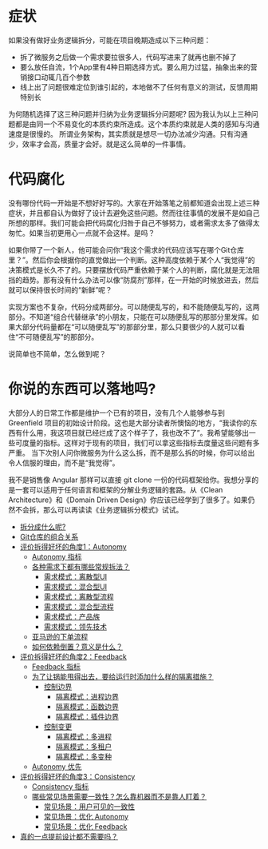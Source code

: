 # 症状

如果没有做好业务逻辑拆分，可能在项目晚期造成以下三种问题：

* 拆了微服务之后做一个需求要拉很多人，代码写进来了就再也删不掉了
* 要么放任自流，1个App里有4种日期选择方式。要么用力过猛，抽象出来的营销接口动辄几百个参数
* 线上出了问题很难定位到谁引起的，本地做不了任何有意义的测试，反馈周期特别长

为何随机选择了这三种问题并归纳为业务逻辑拆分问题呢? 因为我认为以上三种问题都是由同一个不易变化的本质约束所造成。这个本质约束就是人类的感知与沟通速度是很慢的。
所谓业务架构，其实质就是想尽一切办法减少沟通。只有沟通少，效率才会高，质量才会好。就是这么简单的一件事情。

# 代码腐化

没有哪份代码一开始是不想好好写的。大家在开始落笔之前都知道会出现上述三种症状，并且都自认为做好了设计去避免这些问题。然而往往事情的发展不是如自己所想的那样。我们可能会把代码腐化归咎于自己不够努力，或者需求太多了做得太匆忙。如果当初更用心一点就不会这样。是吗？

如果你带了一个新人，他可能会问你“我这个需求的代码应该写在哪个Git仓库里？”。然后你会根据你的直觉做出一个判断。这种高度依赖于某个人“我觉得”的决策模式是长久不了的。只要摆放代码严重依赖于某个人的判断，腐化就是无法阻挡的趋势。那有没有什么办法可以像“防腐剂”那样，在一开始的时候放进去，然后就可以保持很长时间的“新鲜”呢？

实现方案也不复杂，代码分成两部分。可以随便乱写的，和不能随便乱写的，这两部分。不知道“组合代替继承”的小朋友，只能在可以随便乱写的那部分里发挥。如果大部分代码量都在“可以随便乱写”的那部分里，那么只要很少的人就可以看住“不可随便乱写”的那部分。

说简单也不简单，怎么做到呢？

# 你说的东西可以落地吗?

大部分人的日常工作都是维护一个已有的项目，没有几个人能够参与到 Greenfield 项目的初始设计阶段。这也是大部分读者所懊恼的地方，“我读你的东西有什么用，我这项目就已经烂成了这个样子了，我也改不了”。我希望能够出一些可度量的指标。这样对于现有的项目，我们可以拿这些指标去度量这些问题有多严重。
当下次别人问你微服务为什么这么拆，而不是那么拆的时候，你可以给出令人信服的理由，而不是“我觉得”。

我不是销售像 Angular 那样可以直接 git clone 一份的代码框架给你。我想分享的是一套可以适用于任何语言和框架的分解业务逻辑的套路。从《Clean Architecture》和《Domain Driven Design》你应该已经学到了很多了。如果仍然不会拆，那么可以再读读《业务逻辑拆分模式》试试。

* [拆分成什么呢?](./Modules.md)
* [Git仓库的组合关系](./Composition.md)
* [评价拆得好坏的角度1：Autonomy](./Autonomy.md)
  * [Autonomy 指标](./AutonomyMetrics.md)
  * [各种需求下都有哪些常规拆法？](./Integration/README.md)
    * [需求模式：离散型UI](./Integration/DiscreteUI/README.md)
    * [需求模式：混合型UI](./Integration/MixedUI/README.md)
    * [需求模式：离散型流程](./Integration/DiscreteProcess/README.md)
    * [需求模式：混合型流程](./Integration/MixedProcess/README.md)
    * [需求模式：产品族](./Integration/ProductFamily/README.md)
    * [需求模式：领先技术](./Integration/Library/README.md)
  * [亚马逊的下单流程](./Integration/AmazonExample/README.md)
  * [如何依赖倒置？意义是什么？](./DependencyInversion.md)
* [评价拆得好坏的角度2：Feedback](./Feedback.md)
  * [Feedback 指标](./FeedbackMetrics.md)
  * [为了让锅能甩得出去，要给运行时添加什么样的隔离措施？](./Isolation/README.md)
    * [控制边界](./Isolation/ControlBoundary.md)
      * [隔离模式：进程边界](./Isolation/ProcessBoundary/README.md)
      * [隔离模式：函数边界](./Isolation/FunctionBoundary/README.md)
      * [隔离模式：插件边界](./Isolation/PluginBoundary/README.md)
    * [控制变更](./Isolation/ControlChange.md)
      * [隔离模式：多进程](./Isolation/MultiProcess/README.md)
      * [隔离模式：多租户](./Isolation/MultiTenancy/README.md)
      * [隔离模式：多变种](./Isolation/MultiVariant/README.md)
  * [Autonomy 优先](./Isolation/AutonomyFirst.md)
* [评价拆得好坏的角度3：Consistency](./Consistency.md)
  * [Consistency 指标](./ConsistencyMetrics.md)
  * [哪些常见场景需要一致性？怎么靠机器而不是靠人盯着？](./Scenario/README.md)
    * [常见场景：用户可见的一致性](./Scenario/UserInterface/README.md)
    * [常见场景：优化 Autonomy](./Scenario/AutonomyOptimization/README.md)
    * [常见场景：优化 Feedback](./Scenario/FeedbackOptimization/README.md)
* [真的一点提前设计都不需要吗？](./Consensus.md)